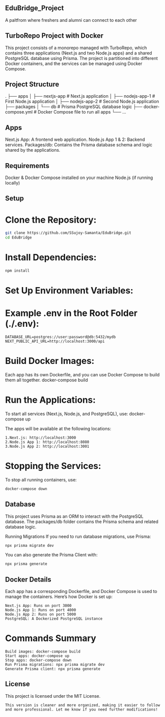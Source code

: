 ## EduBridge_Project
A paltfrom where freshers and alumni can connect to each other

## TurboRepo Project with Docker

This project consists of a monorepo managed with TurboRepo, which contains three applications (Next.js and two Node.js apps) and a shared PostgreSQL database using Prisma. The project is partitioned into different Docker containers, and the services can be managed using Docker Compose.

## Project Structure

.
├── apps
│   ├── nextjs-app        # Next.js application
│   ├── nodejs-app-1      # First Node.js application
│   ├── nodejs-app-2      # Second Node.js application
├── packages
│   └── db                # Prisma PostgreSQL database logic
├── docker-compose.yml    # Docker Compose file to run all apps
└── ...

## Apps

Next.js App: A frontend web application.
Node.js App 1 & 2: Backend services.
Packages/db: Contains the Prisma database schema and logic shared by the applications.

## Requirements
Docker & Docker Compose installed on your machine
Node.js (if running locally)

## Setup

# Clone the Repository:
```bash
git clone https://github.com/SSujoy-Samanta/EduBridge.git
cd EduBridge
```

# Install Dependencies:
```bash
npm install
```
# Set Up Environment Variables:

# Example .env in the Root Folder (./.env):

    DATABASE_URL=postgres://user:password@db:5432/mydb
    NEXT_PUBLIC_API_URL=http://localhost:3000/api

# Build Docker Images:

Each app has its own Dockerfile, and you can use Docker Compose to build them all together.
docker-compose build

# Run the Applications:

To start all services (Next.js, Node.js, and PostgreSQL), use:
docker-compose up

The apps will be available at the following locations:

    1.Next.js: http://localhost:3000
    2.Node.js App 1: http://localhost:8080
    3.Node.js App 2: http://localhost:3001

# Stopping the Services:

To stop all running containers, use:
```bash
docker-compose down
```

## Database
This project uses Prisma as an ORM to interact with the PostgreSQL database. The packages/db folder contains the Prisma schema and related database logic.

Running Migrations
If you need to run database migrations, use Prisma:
```bash
npx prisma migrate dev
```

You can also generate the Prisma Client with:

```bash
npx prisma generate
```

## Docker Details
Each app has a corresponding Dockerfile, and Docker Compose is used to manage the containers. Here’s how Docker is set up:

    Next.js App: Runs on port 3000
    Node.js App 1: Runs on port 4000
    Node.js App 2: Runs on port 5000
    PostgreSQL: A Dockerized PostgreSQL instance

# Commands Summary
    Build images: docker-compose build
    Start apps: docker-compose up
    Stop apps: docker-compose down
    Run Prisma migrations: npx prisma migrate dev
    Generate Prisma client: npx prisma generate
## License
This project is licensed under the MIT License.

    This version is cleaner and more organized, making it easier to follow and more professional. Let me know if you need further modifications!
